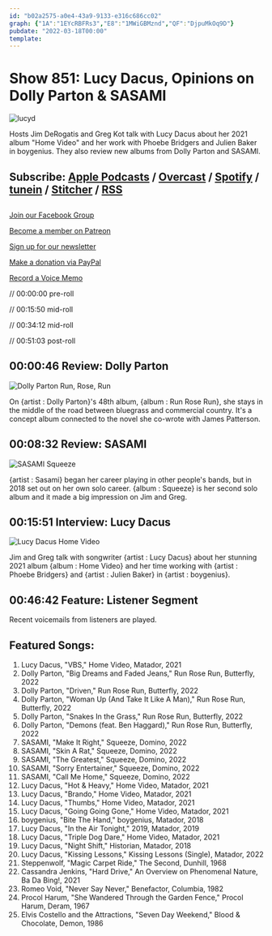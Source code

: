 ```yaml
---
id: "b02a2575-a0e4-43a9-9133-e316c686cc02"
graph: {"1A":"1EYcRBFRs3","E8":"1MWiGBMznd","QF":"DjpuMkOq9D"}
pubdate: "2022-03-18T00:00"
template: 
---
```






# Show 851: Lucy Dacus, Opinions on Dolly Parton & SASAMI

![lucyd](https://static.soundopinions.org/images/2022/lucyd.jpeg)

Hosts Jim DeRogatis and Greg Kot talk with Lucy Dacus about her 2021 album "Home Video" and her work with Phoebe Bridgers and Julien Baker in boygenius. They also review new albums from Dolly Parton and SASAMI. 



## Subscribe: [Apple Podcasts](https://itunes.apple.com/us/podcast/sound-opinions/id94793843) / [Overcast](https://overcast.fm/itunes94793843/sound-opinions) / [Spotify](https://open.spotify.com/show/1kNR8YL7TBrQuRxDdS4wtU) / [tunein](https://tunein.com/podcasts/Music-Podcasts/Sound-Opinions-p60273/) / [Stitcher](http://www.stitcher.com/podcast/sound-opinions) / [RSS](https://feeds.simplecast.com/Nn6fjnB0)



## 

[Join our Facebook Group](https://bit.ly/3sivr9T)

[Become a member on Patreon](https://bit.ly/3slWZvc)

[Sign up for our newsletter](https://bit.ly/3eEvRnG)

[Make a donation via PayPal](https://bit.ly/3dmt9lU)

[Record a Voice Memo](https://bit.ly/2RyD5Ah)

// 00:00:00 pre-roll

// 00:15:50 mid-roll

// 00:34:12 mid-roll

// 00:51:03 post-roll



## 00:00:46 Review: Dolly Parton

![Dolly Parton Run, Rose, Run](https://static.soundopinions.org/assets/851/1A12.jpg)

On {artist : Dolly Parton}'s 48th album, {album : Run Rose Run}, she stays in the middle of the road between bluegrass and commercial country. It's a concept album connected to the novel she co-wrote with James Patterson.



## 00:08:32 Review: SASAMI

![SASAMI Squeeze](https://static.soundopinions.org/assets/851/E812.jpg)

{artist : Sasami} began her career playing in other people's bands, but in 2018 set out on her own solo career. {album : Squeeze} is her second solo album and it made a big impression on Jim and Greg.



## 00:15:51 Interview: Lucy Dacus

![Lucy Dacus Home Video](https://static.soundopinions.org/assets/851/QF12.jpg)

Jim and Greg talk with songwriter {artist : Lucy Dacus} about her stunning 2021 album {album : Home Video} and her time working with {artist : Phoebe Bridgers} and {artist : Julien Baker} in {artist : boygenius}.



## 00:46:42 Feature: Listener Segment

Recent voicemails from listeners are played.



## Featured Songs:

1. Lucy Dacus, "VBS," Home Video, Matador, 2021
2. Dolly Parton, "Big Dreams and Faded Jeans," Run Rose Run, Butterfly, 2022
3. Dolly Parton, "Driven," Run Rose Run, Butterfly, 2022
4. Dolly Parton, "Woman Up (And Take It Like A Man)," Run Rose Run, Butterfly, 2022
5. Dolly Parton, "Snakes In the Grass," Run Rose Run, Butterfly, 2022
6. Dolly Parton, "Demons (feat. Ben Haggard)," Run Rose Run, Butterfly, 2022
7. SASAMI, "Make It Right," Squeeze, Domino, 2022
8. SASAMI, "Skin A Rat," Squeeze, Domino, 2022
9. SASAMI, "The Greatest," Squeeze, Domino, 2022
10. SASAMI, "Sorry Entertainer," Squeeze, Domino, 2022
11. SASAMI, "Call Me Home," Squeeze, Domino, 2022
12. Lucy Dacus, "Hot & Heavy," Home Video, Matador, 2021
13. Lucy Dacus, "Brando," Home Video, Matador, 2021
14. Lucy Dacus, "Thumbs," Home Video, Matador, 2021
15. Lucy Dacus, "Going Going Gone," Home Video, Matador, 2021
16. boygenius, "Bite The Hand," boygenius, Matador, 2018
17. Lucy Dacus, "In the Air Tonight," 2019, Matador, 2019
18. Lucy Dacus, "Triple Dog Dare," Home Video, Matador, 2021
19. Lucy Dacus, "Night Shift," Historian, Matador, 2018
20. Lucy Dacus, "Kissing Lessons," Kissing Lessons (Single), Matador, 2022
21. Steppenwolf, "Magic Carpet Ride," The Second, Dunhill, 1968
22. Cassandra Jenkins, "Hard Drive," An Overview on Phenomenal Nature, Ba Da Bing!, 2021
23. Romeo Void, "Never Say Never," Benefactor, Columbia, 1982
24. Procol Harum, "She Wandered Through the Garden Fence," Procol Harum, Deram, 1967
25. Elvis Costello and the Attractions, "Seven Day Weekend," Blood & Chocolate, Demon, 1986